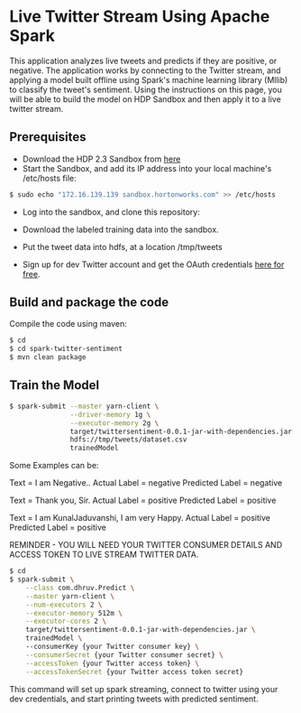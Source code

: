 Live Twitter Stream Using Apache Spark 
============================================================

This application analyzes live tweets and predicts if they are positive, or negative. The application works by connecting 
to the Twitter stream, and applying a model built offline using Spark's machine learning library (Mllib) to classify 
the tweet's sentiment. Using the instructions on this page, you will be able to build the model on HDP Sandbox and then 
apply it to a live twitter stream.

Prerequisites
-------------

* Download the HDP 2.3 Sandbox from [here](http://hortonworks.com/products/hortonworks-sandbox/#install)
* Start the Sandbox, and add its IP address into your local machine's /etc/hosts file:

```bash
$ sudo echo "172.16.139.139 sandbox.hortonworks.com" >> /etc/hosts
```

* Log into the sandbox, and clone this repository:  


* Download the labeled training data into the sandbox. 


* Put the tweet data into hdfs, at a location /tmp/tweets


* Sign up for dev Twitter account and get the OAuth credentials [here for free](https://apps.twitter.com/). 


Build and package the code
-----------------------------------------

Compile the code using maven:

```bash
$ cd
$ cd spark-twitter-sentiment
$ mvn clean package 
``` 

Train the Model 
-----------------------------------------

```bash
$ spark-submit --master yarn-client \
               --driver-memory 1g \
               --executor-memory 2g \
               target/twittersentiment-0.0.1-jar-with-dependencies.jar \
               hdfs://tmp/tweets/dataset.csv
               trainedModel
```

Some Examples can be: 

Text =       I am Negative..
Actual Label = negative
Predicted Label = negative


Text =       Thank you, Sir. 
Actual Label = positive
Predicted Label = positive


Text =     I am KunalJaduvanshi, I am very Happy.
Actual Label = positive
Predicted Label = positive

REMINDER - YOU WILL NEED YOUR TWITTER CONSUMER DETAILS AND ACCESS TOKEN TO LIVE STREAM TWITTER DATA.

```bash
$ cd 
$ spark-submit \
    --class com.dhruv.Predict \
    --master yarn-client \
    --num-executors 2 \
    --executor-memory 512m \
    --executor-cores 2 \
    target/twittersentiment-0.0.1-jar-with-dependencies.jar \
    trainedModel \ 
    --consumerKey {your Twitter consumer key} \
    --consumerSecret {your Twitter consumer secret} \
    --accessToken {your Twitter access token} \
    --accessTokenSecret {your Twitter access token secret}
```

This command will set up spark streaming, connect to twitter using your dev credentials, and start printing tweets 
with predicted sentiment.




